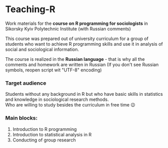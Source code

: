 # Teaching-R
Work materials for the **course on R programming for sociologists** in Sikorsky Kyiv Polytechnic Institute (with Russian comments)
  
This course was prepared out of university curriculum for a group of students who want to achieve R programming skills and use it in analysis of social and sociological information.  
  
The course is realized in the **Russian language** - that is why all the comments and homework are written in Russian (If you don't see Russian symbols, reopen script wit "UTF-8" encoding)  

### Target audience
Students without any background in R but who have basic skills in statistics and knowledge in sociological research methods.  
Who are willing to study besides the curriculum in free time :wink:  
  
### Main blocks:  
1. Introduction to R programming  
2. Introduction to statistical analysis in R  
3. Conducting of group research  
